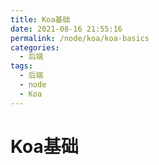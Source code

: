 ```yaml
---
title: Koa基础
date: 2021-08-16 21:55:16
permalink: /node/koa/koa-basics
categories:
  - 后端
tags:
  - 后端
  - node
  - Koa
---
```

# Koa基础
